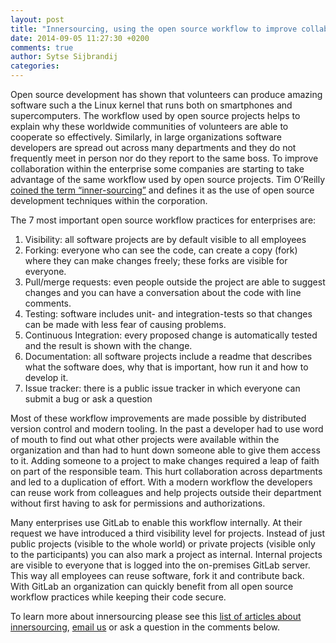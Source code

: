 ```yaml
---
layout: post
title: "Innersourcing, using the open source workflow to improve collaboration within an organization"
date: 2014-09-05 11:27:30 +0200
comments: true
author: Sytse Sijbrandij
categories: 
---
```


Open source development has shown that volunteers can produce amazing software such a the Linux kernel that runs both on smartphones and supercomputers.
The workflow used by open source projects helps to explain why these worldwide communities of volunteers are able to cooperate so effectively.
Similarly, in large organizations software developers are spread out across many departments and they do not frequently meet in person nor do they report to the same boss.
To improve collaboration within the enterprise some companies are starting to take advantage of the same workflow used by open source projects.
Tim O’Reilly [coined the term “inner-sourcing”](http://www.oreillynet.com/pub/a/oreilly/ask_tim/2000/opengl_1200.html) and defines it as the use of open source development techniques within the corporation.

The 7 most important open source workflow practices for enterprises are:
1. Visibility: all software projects are by default visible to all employees
1. Forking: everyone who can see the code, can create a copy (fork) where they can make changes freely; these forks are visible for everyone.
1. Pull/merge requests: even people outside the project are able to suggest changes and you can have a conversation about the code with line comments.
1. Testing: software includes unit- and integration-tests so that changes can be made with less fear of causing problems.
1. Continuous Integration: every proposed change is automatically tested and the result is shown with the change.
1. Documentation: all software projects include a readme that describes what the software does, why that is important, how run it and how to develop it.
1. Issue tracker: there is a public issue tracker in which everyone can submit a bug or ask a question

Most of these workflow improvements are made possible by distributed version control and modern tooling.
In the past a developer had to use word of mouth to find out what other projects were available within the organization and than had to hunt down someone able to give them access to it.
Adding someone to a project to make changes required a leap of faith on part of the responsible team.
This hurt collaboration across departments and led to a duplication of effort.
With a modern workflow the developers can reuse work from colleagues and help projects outside their department without first having to ask for permissions and authorizations.

Many enterprises use GitLab to enable this workflow internally.
At their request we have introduced a third visibility level for projects.
Instead of just public projects (visible to the whole world) or private projects (visible only to the participants) you can also mark a project as internal.
Internal projects are visible to everyone that is logged into the on-premises GitLab server.
This way all employees can reuse software, fork it and contribute back.
With GitLab an organization can quickly benefit from all open source workflow practices while keeping their code secure.

To learn more about innersourcing please see this [list of articles about innersourcing](http://www.inner-sourcing.com/wiki/inner-source-wiki/), [email us](mailto:contact@gitlab.com) or ask a question in the comments below.
